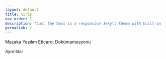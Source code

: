 ```yaml
---
layout: default
title: Giriş
nav_order: 1
description: "Just the Docs is a responsive Jekyll theme with built-in search that is easily customizable and hosted on GitHub Pages."
permalink: /
---
```



Mazaka Yazılım Eticaret Dokümantasyonu

Ayrıntılar
